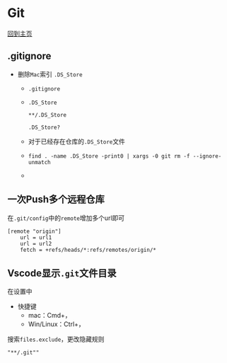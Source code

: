 # Git

[回到主页](../README.md)

## .gitignore

- 删除`Mac`索引 `.DS_Store`

  - `.gitignore`

  - ```gitignore
    .DS_Store
    
    **/.DS_Store
    
    .DS_Store?
    ```

  - 对于已经存在仓库的`.DS_Store`文件

  - ```shell
    find . -name .DS_Store -print0 | xargs -0 git rm -f --ignore-unmatch
    ```

  - 

## 一次Push多个远程仓库

在`.git/config`中的`remote`增加多个url即可

```config
[remote "origin"]
	url = url1
	url = url2
	fetch = +refs/heads/*:refs/remotes/origin/*
```

## Vscode显示`.git`文件目录

在设置中

- 快捷键
  - mac：Cmd+，
  - Win/Linux：Ctrl+，

搜索`files.exclude`，更改隐藏规则

`"**/.git""`

